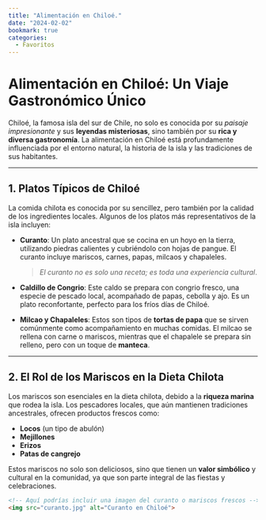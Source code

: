 ```yaml
---
title: "Alimentación en Chiloé."
date: "2024-02-02"
bookmark: true
categories:
  - Favoritos
---
```


# Alimentación en Chiloé: Un Viaje Gastronómico Único

Chiloé, la famosa isla del sur de Chile, no solo es conocida por su *paisaje impresionante* y sus **leyendas misteriosas**, sino también por su **rica y diversa gastronomía**. La alimentación en Chiloé está profundamente influenciada por el entorno natural, la historia de la isla y las tradiciones de sus habitantes.

---

## 1. **Platos Típicos de Chiloé**

La comida chilota es conocida por su sencillez, pero también por la calidad de los ingredientes locales. Algunos de los platos más representativos de la isla incluyen:

- **Curanto**: Un plato ancestral que se cocina en un hoyo en la tierra, utilizando piedras calientes y cubriéndolo con hojas de pangue. El curanto incluye mariscos, carnes, papas, milcaos y chapaleles.
  
  > *El curanto no es solo una receta; es toda una experiencia cultural*.

- **Caldillo de Congrio**: Este caldo se prepara con congrio fresco, una especie de pescado local, acompañado de papas, cebolla y ajo. Es un plato reconfortante, perfecto para los fríos días de Chiloé.

- **Milcao y Chapaleles**: Estos son tipos de **tortas de papa** que se sirven comúnmente como acompañamiento en muchas comidas. El milcao se rellena con carne o mariscos, mientras que el chapalele se prepara sin relleno, pero con un toque de **manteca**.

---

## 2. **El Rol de los Mariscos en la Dieta Chilota**

Los mariscos son esenciales en la dieta chilota, debido a la **riqueza marina** que rodea la isla. Los pescadores locales, que aún mantienen tradiciones ancestrales, ofrecen productos frescos como:

- **Locos** (un tipo de abulón)
- **Mejillones**
- **Erizos**
- **Patas de cangrejo**

Estos mariscos no solo son deliciosos, sino que tienen un **valor simbólico** y cultural en la comunidad, ya que son parte integral de las fiestas y celebraciones.

```html
<!-- Aquí podrías incluir una imagen del curanto o mariscos frescos -->
<img src="curanto.jpg" alt="Curanto en Chiloé">
